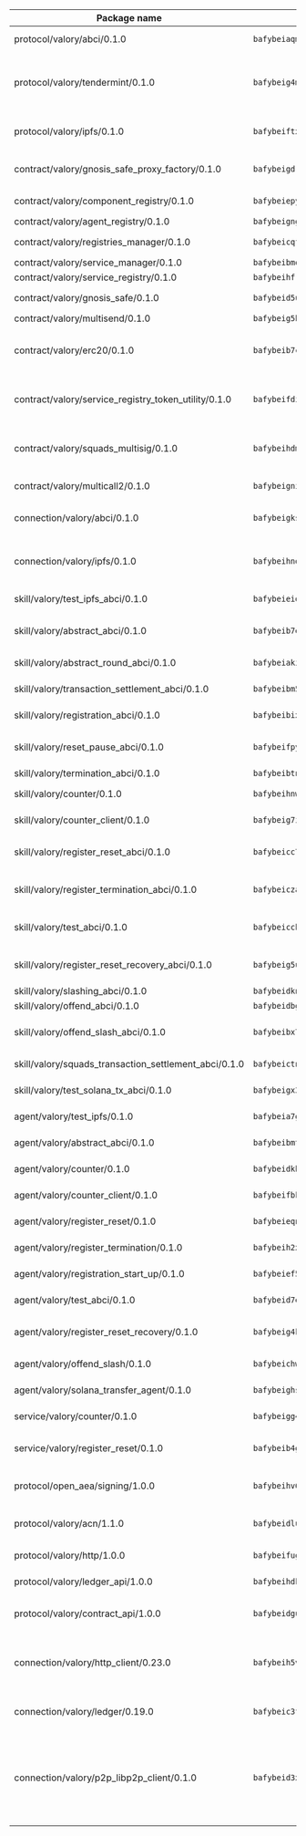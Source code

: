 | Package name                                                  | Package hash                                                  | Description                                                                                                                |
| ------------------------------------------------------------- | ------------------------------------------------------------- | -------------------------------------------------------------------------------------------------------------------------- |
| protocol/valory/abci/0.1.0                                    | `bafybeiaqmp7kocbfdboksayeqhkbrynvlfzsx4uy4x6nohywnmaig4an7u` | A protocol for ABCI requests and responses.                                                                                |
| protocol/valory/tendermint/0.1.0                              | `bafybeig4mi3vmlv5zpbjbfuzcgida6j5f2nhrpedxicmrrfjweqc5r7cra` | A protocol for communication between two AEAs to share tendermint configuration details.                                   |
| protocol/valory/ipfs/0.1.0                                    | `bafybeiftxi2qhreewgsc5wevogi7yc5g6hbcbo4uiuaibauhv3nhfcdtvm` | A protocol specification for IPFS requests and responses.                                                                  |
| contract/valory/gnosis_safe_proxy_factory/0.1.0               | `bafybeigdram3fbyjyysm7pzi6pq6omppxvrxiz5go7koucup6hqiums4ne` | Gnosis Safe proxy factory (GnosisSafeProxyFactory) contract                                                                |
| contract/valory/component_registry/0.1.0                      | `bafybeiepywewigowj533f55orx7oys3kk5lgdc247p2267scqfyp4gnqle` | Component registry contract                                                                                                |
| contract/valory/agent_registry/0.1.0                          | `bafybeignghdk7oqvyg722gz66tbuj2vj4vkatguj4b6lf5fqzqxkktcke4` | Agent registry contract                                                                                                    |
| contract/valory/registries_manager/0.1.0                      | `bafybeicqf5y3kj42ow45hjcmnglose5n7bwpm2zl3ufuuevou24ewmgbde` | Registries Manager contract                                                                                                |
| contract/valory/service_manager/0.1.0                         | `bafybeibmqewfh5wnayopneyv4vx35n5k7loavzmcazyevntdoskw7vasom` | Service Manager contract                                                                                                   |
| contract/valory/service_registry/0.1.0                        | `bafybeihfrennf4cucjace665modcj6t6vlahwhsw343b5yddoxxrrkiqru` | Service Registry contract                                                                                                  |
| contract/valory/gnosis_safe/0.1.0                             | `bafybeid5uo2bfaiytwplvd5pffkiyrrbnpyyvdhpwsrwmejcnje3cdyisy` | Gnosis Safe (GnosisSafeL2) contract                                                                                        |
| contract/valory/multisend/0.1.0                               | `bafybeig5byt5urg2d2bsecufxe5ql7f4mezg3mekfleeh32nmuusx66p4y` | MultiSend contract                                                                                                         |
| contract/valory/erc20/0.1.0                                   | `bafybeib7ctk3deleyxayrqvropewefr2muj4kcqe3t3wscak25bjmxnqwe` | The scaffold contract scaffolds a contract to be implemented by the developer.                                             |
| contract/valory/service_registry_token_utility/0.1.0          | `bafybeifdia2y5546tvk6xzxeaqzf2n5n7dutj2hdzbgenxohaqhjtnjqm4` | The scaffold contract scaffolds a contract to be implemented by the developer.                                             |
| contract/valory/squads_multisig/0.1.0                         | `bafybeihdmsv6o2oatzpns7gny4msmhioxbqs2iq5jnxbq2rsm3hoaxmwsa` | The scaffold contract scaffolds a contract to be implemented by the developer.                                             |
| contract/valory/multicall2/0.1.0                              | `bafybeigni3f2oecz6f3k5mjrwtcahtinvcyvylxcjp3nucb2x7rhc72bl4` | The MakerDAO multicall2 contract.                                                                                          |
| connection/valory/abci/0.1.0                                  | `bafybeigks2eqrpf5zn3qbah2uzf3fcpvqstommftpxlyhs32cjdg32lzea` | connection to wrap communication with an ABCI server.                                                                      |
| connection/valory/ipfs/0.1.0                                  | `bafybeihndk6hohj3yncgrye5pw7b7w2kztj3avby5u5mfk2fpjh7hqphii` | A connection responsible for uploading and downloading files from IPFS.                                                    |
| skill/valory/test_ipfs_abci/0.1.0                             | `bafybeieidh4o6mbetbowhgulsgamggwgxbnekki4hgjzjpqxg2p6ajuakm` | IPFS e2e testing application.                                                                                              |
| skill/valory/abstract_abci/0.1.0                              | `bafybeib7e2jgxellzjhplmf7nxbiwiapzljniuek6bodiekdbvarvxs67i` | The abci skill provides a template of an ABCI application.                                                                 |
| skill/valory/abstract_round_abci/0.1.0                        | `bafybeiakiyej5y7l2pny45ladcy2mlsl566llgq6u4gocrrkexiw24w2na` | abstract round-based ABCI application                                                                                      |
| skill/valory/transaction_settlement_abci/0.1.0                | `bafybeibm57q433jbdwkiqvszqnk3t35vepgllgemx3a6uqdoedez2hcq2y` | ABCI application for transaction settlement.                                                                               |
| skill/valory/registration_abci/0.1.0                          | `bafybeibix6saxkujjgp3zzh6q6rfys33nns6oiy4sgk4j5ymkalxecjpbu` | ABCI application for common apps.                                                                                          |
| skill/valory/reset_pause_abci/0.1.0                           | `bafybeifpy6vnf2rx2fmk7oldq2x3u5645nfeydrsbiywviy3lskvtblk6a` | ABCI application for resetting and pausing app executions.                                                                 |
| skill/valory/termination_abci/0.1.0                           | `bafybeibtnx3jdlzdrugvr5hyoqlgo6r6fauiewuuv2tb4fkdnp5lup7cye` | Termination skill.                                                                                                         |
| skill/valory/counter/0.1.0                                    | `bafybeihnwngsylyoiw6luqie7bikbfh4du3szbpdolezy44yhdjd7f3zre` | The ABCI Counter application example.                                                                                      |
| skill/valory/counter_client/0.1.0                             | `bafybeig7ilg6vpcctmnusgvl7y5oxjtrrmwkfduj5p4swuwph72oclwm3i` | A client for the ABCI counter application.                                                                                 |
| skill/valory/register_reset_abci/0.1.0                        | `bafybeicc7rnd77dedg4oenijmnzaiyjvhc23vu52deuwbfa7ncoqfrcvgq` | ABCI application for dummy skill that registers and resets                                                                 |
| skill/valory/register_termination_abci/0.1.0                  | `bafybeiczaahmfv7nqfehdpmf4eszd3g2jd44qqocq5ly7vpgmsz2rbdhcy` | ABCI application for dummy skill that registers and resets                                                                 |
| skill/valory/test_abci/0.1.0                                  | `bafybeiccb6dkqorkituxdakri4aikdsmzmnrqzcwqrt72gncfaueaegtou` | ABCI application for testing the ABCI connection.                                                                          |
| skill/valory/register_reset_recovery_abci/0.1.0               | `bafybeig5ukzjcd72ufcnsfqtwhndss2mq3kcz6qu6ufc3dw2isruzmeivq` | ABCI application for dummy skill that registers and resets                                                                 |
| skill/valory/slashing_abci/0.1.0                              | `bafybeidkn5w47ybnde72l4vr4kwvockl7jrulovcrcwrzthqclv2kurfge` | Slashing skill.                                                                                                            |
| skill/valory/offend_abci/0.1.0                                | `bafybeidbg4rpreijslbewfnwyuxueryuiat3xldr7xklc7fue3qqqqzg24` | Offend ABCI application.                                                                                                   |
| skill/valory/offend_slash_abci/0.1.0                          | `bafybeibx76vqqlbbirhe42j7f5q3vx6jdr5wtwabv7v7g5g6nnup6vxidq` | ABCI application used in order to test the slashing abci                                                                   |
| skill/valory/squads_transaction_settlement_abci/0.1.0         | `bafybeictnwdabvaigf4r2o422nr6qnbwiacdyij3o5d3dpcqvxbilm75ci` | ABCI application for transaction settlement.                                                                               |
| skill/valory/test_solana_tx_abci/0.1.0                        | `bafybeigx33z7i57j4wibyjjcuegsalvhaalrkoeeu5g45swaiokhjpbz4a` | SOLANA e2e testing application.                                                                                            |
| agent/valory/test_ipfs/0.1.0                                  | `bafybeia7grvdmgrmki4rvka2swjsdqlxvaofivwtvjhe5ql5ppbyy6usmu` | Agent for testing the ABCI connection.                                                                                     |
| agent/valory/abstract_abci/0.1.0                              | `bafybeibmtcgakesb4n3js4yrxkei7rsbjastoxesezy4cl3r6wxjfeisxy` | The abstract ABCI AEA - for testing purposes only.                                                                         |
| agent/valory/counter/0.1.0                                    | `bafybeidkhrb3kz3xhxux732kah7qptotu5dfeffu6uc5upjz4ibb5w37aa` | The ABCI Counter example as an AEA                                                                                         |
| agent/valory/counter_client/0.1.0                             | `bafybeifbkzeh33xfftgeo7pefmutam2jbsouw63iklry3f6tjxnf76iqfu` | The ABCI Counter example as an AEA                                                                                         |
| agent/valory/register_reset/0.1.0                             | `bafybeieqnlkmhb2btp6qs4t764jjghx7xok2vxen3ledkowo3yokq44epe` | Register reset to replicate Tendermint issue.                                                                              |
| agent/valory/register_termination/0.1.0                       | `bafybeih2xfp45t2qf2zcrpa6p2ubtmgrcqdxfgcoemqh5ql4hnpwmzkxg4` | Register terminate to test the termination feature.                                                                        |
| agent/valory/registration_start_up/0.1.0                      | `bafybeief5zqluzp7aq4jmrnk3wthgtb3pxtqcruund3z6mfndwerkvsbu4` | Registration start-up ABCI example.                                                                                        |
| agent/valory/test_abci/0.1.0                                  | `bafybeid7erbp74j6biimmvebjzcpxwelzeo2tlrsiphoeb5s5jd3jwfyke` | Agent for testing the ABCI connection.                                                                                     |
| agent/valory/register_reset_recovery/0.1.0                    | `bafybeig4kfg4nt2dppxtflejpiknnod35kq4jzdiumfkeqzgtqyhavm2ie` | Agent to showcase hard reset as a recovery mechanism.                                                                      |
| agent/valory/offend_slash/0.1.0                               | `bafybeichw7j5kx5gf37wnkq3uwbketoocewwc5l6vddlzso6axyqfl2cme` | Offend and slash to test the slashing feature.                                                                             |
| agent/valory/solana_transfer_agent/0.1.0                      | `bafybeighsmoammvr6ffxz7lt3hrai4wplx7eecvm37rw57dnot4onvwwiy` | Register terminate to test the termination feature.                                                                        |
| service/valory/counter/0.1.0                                  | `bafybeigg4lrxwadeptjlptzknsfdr3b72svdy6ezrd2h2kltixvlx2inwq` | A set of agents incrementing a counter                                                                                     |
| service/valory/register_reset/0.1.0                           | `bafybeib4ga2lj67yirf7gp6z5tk3mmbsb5i3zhjiwtbrahfahp3qalge3u` | Test and debug tendermint reset mechanism.                                                                                 |
| protocol/open_aea/signing/1.0.0                               | `bafybeihv62fim3wl2bayavfcg3u5e5cxu3b7brtu4cn5xoxd6lqwachasi` | A protocol for communication between skills and decision maker.                                                            |
| protocol/valory/acn/1.1.0                                     | `bafybeidluaoeakae3exseupaea4i3yvvk5vivyt227xshjlffywwxzcxqe` | The protocol used for envelope delivery on the ACN.                                                                        |
| protocol/valory/http/1.0.0                                    | `bafybeifugzl63kfdmwrxwphrnrhj7bn6iruxieme3a4ntzejf6kmtuwmae` | A protocol for HTTP requests and responses.                                                                                |
| protocol/valory/ledger_api/1.0.0                              | `bafybeihdk6psr4guxmbcrc26jr2cbgzpd5aljkqvpwo64bvaz7tdti2oni` | A protocol for ledger APIs requests and responses.                                                                         |
| protocol/valory/contract_api/1.0.0                            | `bafybeidgu7o5llh26xp3u3ebq3yluull5lupiyeu6iooi2xyymdrgnzq5i` | A protocol for contract APIs requests and responses.                                                                       |
| connection/valory/http_client/0.23.0                          | `bafybeih5vzo22p2umhqo52nzluaanxx7kejvvpcpdsrdymckkyvmsim6gm` | The HTTP_client connection that wraps a web-based client connecting to a RESTful API specification.                        |
| connection/valory/ledger/0.19.0                               | `bafybeic3ft7l7ca3qgnderm4xupsfmyoihgi27ukotnz7b5hdczla2enya` | A connection to interact with any ledger API and contract API.                                                             |
| connection/valory/p2p_libp2p_client/0.1.0                     | `bafybeid3xg5k2ol5adflqloy75ibgljmol6xsvzvezebsg7oudxeeolz7e` | The libp2p client connection implements a tcp connection to a running libp2p node as a traffic delegate to send/receive envelopes to/from agents in the DHT. |
